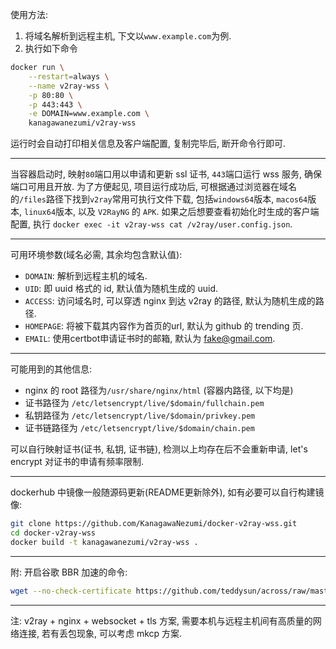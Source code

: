 使用方法:

1. 将域名解析到远程主机, 下文以`www.example.com`为例.
2. 执行如下命令

```bash
docker run \
    --restart=always \
    --name v2ray-wss \
    -p 80:80 \
    -p 443:443 \
    -e DOMAIN=www.example.com \
    kanagawanezumi/v2ray-wss
```

运行时会自动打印相关信息及客户端配置, 复制完毕后, 断开命令行即可.

---

当容器启动时, 映射`80`端口用以申请和更新 ssl 证书, `443`端口运行 wss 服务, 确保端口可用且开放.
为了方便起见, 项目运行成功后, 可根据通过浏览器在域名的`/files`路径下找到`v2ray`常用可执行文件下载, 包括`windows64`版本, `macos64`版本, `linux64`版本, 以及 `V2RayNG` 的 `APK`.
如果之后想要查看初始化时生成的客户端配置, 执行 `docker exec -it v2ray-wss cat /v2ray/user.config.json`.

---

可用环境参数(域名必需, 其余均包含默认值):

- `DOMAIN`: 解析到远程主机的域名.
- `UID`: 即 uuid 格式的 id, 默认值为随机生成的 uuid.
- `ACCESS`: 访问域名时, 可以穿透 nginx 到达 v2ray 的路径, 默认为随机生成的路径.
- `HOMEPAGE`: 将被下载其内容作为首页的url, 默认为 github 的 trending 页.
- `EMAIL`: 使用certbot申请证书时的邮箱, 默认为 fake@gmail.com.

---

可能用到的其他信息:

- nginx 的 root 路径为`/usr/share/nginx/html` (容器内路径, 以下均是)
- 证书路径为 `/etc/letsencrypt/live/$domain/fullchain.pem`
- 私钥路径为 `/etc/letsencrypt/live/$domain/privkey.pem`
- 证书链路径为 `/etc/letsencrypt/live/$domain/chain.pem`

可以自行映射证书(证书, 私钥, 证书链), 检测以上均存在后不会重新申请, let's encrypt 对证书的申请有频率限制.

---

dockerhub 中镜像一般随源码更新(README更新除外), 如有必要可以自行构建镜像:

```bash
git clone https://github.com/KanagawaNezumi/docker-v2ray-wss.git
cd docker-v2ray-wss
docker build -t kanagawanezumi/v2ray-wss .
```

---

附: 开启谷歌 BBR 加速的命令:

```bash
wget --no-check-certificate https://github.com/teddysun/across/raw/master/bbr.sh && chmod +x bbr.sh && ./bbr.sh
```

---

注: v2ray + nginx + websocket + tls 方案, 需要本机与远程主机间有高质量的网络连接, 若有丢包现象, 可以考虑 mkcp 方案.
